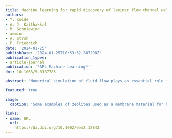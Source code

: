 ```yaml
---
title: Machine learning for rapid discovery of laminar flow channel wall modifications that enhance heat transfer
authors:
- Y. Koide
- A. J. Kaithakkal
- M. Schniewind
- admin
- A. Stroh
- P. Friedrich
date: '2024-01-25'
publishDate: '2024-01-25T10:53:32.287208Z'
publication_types:
- article-journal
publication: '*APL Machine Learning*'
doi: 10.1063/5.0187783

abstract: 'Numerical simulation of fluid flow plays an essential role in modeling many physical phenomena, which enables technological advancements, contributes to sustainable practices, and expands our understanding of various natural and engineered systems. The calculation of heat transfer in fluid flow in simple flat channels is a relatively easy task for various simulation methods. However, once the channel geometry becomes more complex, numerical simulations become a bottleneck in optimizing wall geometries. We present a combination of accurate numerical simulations of arbitrary, flat, and non-flat channels as well as machine learning models trained on simulated data to predict the drag coefficient and Stanton number. We show that convolutional neural networks (CNNs) can accurately predict target properties at a fraction of the computational cost of numerical simulations. We use CNN models in a virtual high-throughput screening approach to explore a large number of possible, randomly generated wall architectures. Data augmentation techniques are incorporated to enforce physical invariances toward shifting and flipping, contributing to precise prediction for fluid flow and heat transfer characteristics. Moreover, we approach the interpretation of the trained model to better understand relevant channel structures and their influence on heat transfer. The general approach is not only applicable to simple flow setups as presented here but can be extended to more complex tasks, such as multiphase or even reactive unit operations in chemical engineering.'

featured: true

image:
  caption: 'Some examples of zeolites used as a membrane material for hydrogen separation'

links:
- name: URL
  url: 
    https://dx.doi.org/10.1002/eem2.12843
---
```

